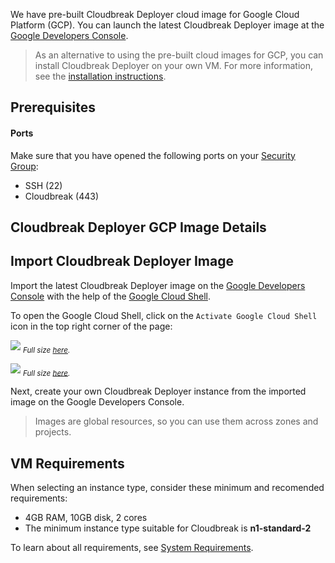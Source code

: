 We have pre-built Cloudbreak Deployer cloud image for Google Cloud Platform (GCP). You can launch the latest Cloudbreak Deployer image at the [Google Developers Console](https://console.developers.google.com/).

> As an alternative to using the pre-built cloud images for GCP, you can install Cloudbreak Deployer on your own VM. For more information, see the [installation instructions](onprem.md).

## Prerequisites

#### Ports 

Make sure that you have opened the following ports on your [Security Group](http://docs.aws.amazon.com/AWSEC2/latest/UserGuide/using-network-security.html):
 
* SSH (22)
* Cloudbreak (443)

## Cloudbreak Deployer GCP Image Details

## Import Cloudbreak Deployer Image

Import the latest Cloudbreak Deployer image on the [Google Developers Console](https://console.developers.google.com/) with the help
 of the [Google Cloud Shell](https://cloud.google.com/cloud-shell/docs/).
 
To open the Google Cloud Shell, click on the `Activate Google Cloud Shell` icon in the top right corner of the page:
 
![](/gcp/images/google-cloud-shell-button.png)
<sub>*Full size [here](/gcp/images/google-cloud-shell-button.png).*</sub>

![](/gcp/images/google-cloud-shell_v2.png)
<sub>*Full size [here](/gcp/images/google-cloud-shell_v2.png).*</sub>

Next, create your own Cloudbreak Deployer instance from the imported image on the Google Developers Console.

> Images are global resources, so you can use them across zones and projects.

## VM Requirements

When selecting an instance type, consider these minimum and recomended requirements:  

- 4GB RAM, 10GB disk, 2 cores
- The minimum instance type suitable for Cloudbreak is **n1-standard-2**

To learn about all requirements, see [System Requirements](onprem.md#system-requirements).